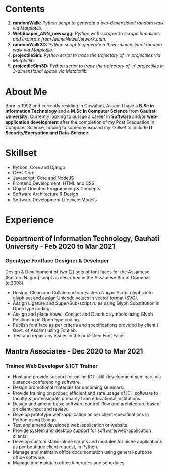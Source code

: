 <h1>Contents</h1>

1. **randomWalk:** *Python script to generate a two-dimensional random walk via Matplotlib.*
2. **WebScaper_ANN_newsagg:** *Python web-scraper to scrape headlines and excerpts from AnimeNewsNetwork.com.*
3. **randomWalk3D:** *Python script to generate a three-dimensional random walk via Matplotlib.*
4. **projectileSim:** *Python script to trace the trajectory of 'n' projectiles via Matplotlib.*
5. **projectileSim3D:** *Python script to trace the trajectory of 'n' projectiles in 3-dimensional space via Matplotlib.*


<h1>About Me</h1>

Born in 1992 and currently residing in Guwahati, Assam I have a **B.Sc in Information Technology** and a **M.Sc in Computer Science** from **Gauhati University**.
Currently looking to pursue a career in **Software** and/or **web-application development** after the completion of my Post Graduation in Computer Science, hoping to someday expand my skillset to include **IT Security/Encryption and Data-Science**.

<h1>Skillset</h1>

 - Python:  Core and Django
 - C++: Core
 - Javascript:  Core and NodeJS
 - Frontend Development:  HTML and CSS
 - Object Oriented Programming & Concepts
 - Software Architecture & Design
 - Software Development Lifecycle Models

<h1>Experience</h1>
  <h2>Department of Information Technology, Gauhati University - Feb 2020 to Mar 2021</h2>
  <h3>Opentype Fontface Designer & Developer</h3>
  Design & Development of two (2) sets of font faces for the Assamese (Eastern Nagari) script as described in the Assamese Script Grammar (c.2008).
  
   - Design, Clean and Collate custom Eastern Nagari Script glyphs into glyph set and assign Unicode values in vector format (SVG).
   - Assign Ligature and Super/Sub-script rules using Glyph Substitution in OpenType coding.
   - Assign and place Vowel, Conjuct and Diacritic symbols using Glyph Positioning in OpenType coding.
   - Publish font face as per criteria and specifications provided by client ( Govt. of Assam) using Fontlab.
   - Test and repair any issues in the published Font Face.

  <h2>Mantra Associates - Dec 2020 to Mar 2021</h2>
  <h3>Trainee Web Developer & ICT Trainer</h3>
  
   - Host and provide support for online ICT skill-development seminars via distance-conferencing software.
   - Design promotional materials for upcoming seminars.
   - Provide training on proper, efficient and safe usage of ICT software to faculty & professionals primarily from educational institutions.
   - Design and amend basic software control-flow and architecture based on client-input and review.
   - Develop prototype web-application as per client-specifications in Python using Django.
   - Test and amend developed web-application or website.
   - Provide system and desktop support for software/web-application clients.
   - Develop custom stand-alone scripts and modules for niche applications as per boutique client request, in Python.
   - Manage and maintain office documentation using general-purpose office software.
   - Manage and maintain office itineraries and schedules.

